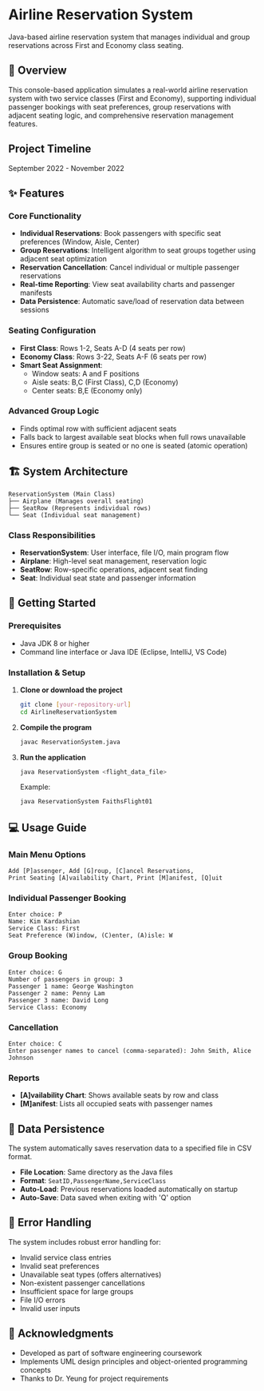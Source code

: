 # Airline Reservation System

Java-based airline reservation system that manages individual and group reservations across First and Economy class seating.

## 🛫 Overview

This console-based application simulates a real-world airline reservation system with two service classes (First and Economy), supporting individual passenger bookings with seat preferences, group reservations with adjacent seating logic, and comprehensive reservation management features.

## Project Timeline
September 2022 - November 2022

## ✨ Features

### Core Functionality
- **Individual Reservations**: Book passengers with specific seat preferences (Window, Aisle, Center)
- **Group Reservations**: Intelligent algorithm to seat groups together using adjacent seat optimization
- **Reservation Cancellation**: Cancel individual or multiple passenger reservations
- **Real-time Reporting**: View seat availability charts and passenger manifests
- **Data Persistence**: Automatic save/load of reservation data between sessions

### Seating Configuration
- **First Class**: Rows 1-2, Seats A-D (4 seats per row)
- **Economy Class**: Rows 3-22, Seats A-F (6 seats per row)
- **Smart Seat Assignment**: 
  - Window seats: A and F positions
  - Aisle seats: B,C (First Class), C,D (Economy)
  - Center seats: B,E (Economy only)

### Advanced Group Logic
- Finds optimal row with sufficient adjacent seats
- Falls back to largest available seat blocks when full rows unavailable
- Ensures entire group is seated or no one is seated (atomic operation)

## 🏗️ System Architecture

```
ReservationSystem (Main Class)
├── Airplane (Manages overall seating)
├── SeatRow (Represents individual rows)
└── Seat (Individual seat management)
```

### Class Responsibilities
- **ReservationSystem**: User interface, file I/O, main program flow
- **Airplane**: High-level seat management, reservation logic
- **SeatRow**: Row-specific operations, adjacent seat finding
- **Seat**: Individual seat state and passenger information

## 🚀 Getting Started

### Prerequisites
- Java JDK 8 or higher
- Command line interface or Java IDE (Eclipse, IntelliJ, VS Code)

### Installation & Setup

1. **Clone or download the project**
   ```bash
   git clone [your-repository-url]
   cd AirlineReservationSystem
   ```

2. **Compile the program**
   ```bash
   javac ReservationSystem.java
   ```

3. **Run the application**
   ```bash
   java ReservationSystem <flight_data_file>
   ```
   Example:
   ```bash
   java ReservationSystem FaithsFlight01
   ```


## 💻 Usage Guide

### Main Menu Options
```
Add [P]assenger, Add [G]roup, [C]ancel Reservations, 
Print Seating [A]vailability Chart, Print [M]anifest, [Q]uit
```

### Individual Passenger Booking
```
Enter choice: P
Name: Kim Kardashian
Service Class: First
Seat Preference (W)indow, (C)enter, (A)isle: W
```

### Group Booking
```
Enter choice: G
Number of passengers in group: 3
Passenger 1 name: George Washington
Passenger 2 name: Penny Lam 
Passenger 3 name: David Long
Service Class: Economy
```

### Cancellation
```
Enter choice: C
Enter passenger names to cancel (comma-separated): John Smith, Alice Johnson
```

### Reports
- **[A]vailability Chart**: Shows available seats by row and class
- **[M]anifest**: Lists all occupied seats with passenger names

## 💾 Data Persistence

The system automatically saves reservation data to a specified file in CSV format.

- **File Location**: Same directory as the Java files
- **Format**: `SeatID,PassengerName,ServiceClass`
- **Auto-Load**: Previous reservations loaded automatically on startup
- **Auto-Save**: Data saved when exiting with 'Q' option

## 🔧 Error Handling

The system includes robust error handling for:
- Invalid service class entries
- Invalid seat preferences
- Unavailable seat types (offers alternatives)
- Non-existent passenger cancellations
- Insufficient space for large groups
- File I/O errors
- Invalid user inputs


## 🙏 Acknowledgments

- Developed as part of software engineering coursework
- Implements UML design principles and object-oriented programming concepts
- Thanks to Dr. Yeung for project requirements
